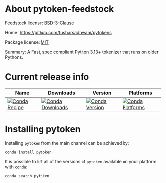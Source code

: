 About pytoken-feedstock
=======================

Feedstock license: [BSD-3-Clause](LICENSE)

Home: https://github.com/tusharsadhwani/pytokens

Package license: [MIT](https://github.com/tusharsadhwani/pytokens/blob/main/LICENSE)

Summary: A Fast, spec compliant Python 3.13+ tokenizer that runs on older Pythons.


Current release info
====================

| Name | Downloads | Version | Platforms |
| --- | --- | --- | --- |
| [![Conda Recipe](https://img.shields.io/badge/recipe-pytoken-green.svg)](https://anaconda.org/anaconda/pytoken) | [![Conda Downloads](https://img.shields.io/conda/dn/anaconda/pytoken.svg)](https://anaconda.org/anaconda/pytoken) | [![Conda Version](https://img.shields.io/conda/vn/anaconda/pytoken.svg)](https://anaconda.org/anaconda/pytoken) | [![Conda Platforms](https://img.shields.io/conda/pn/anaconda/pytoken.svg)](https://anaconda.org/anaconda/pytoken) |

Installing pytoken
==================

Installing `pytoken` from the main channel can be achieved by:

```
conda install pytoken
```

It is possible to list all of the versions of `pytoken` available on your platform with `conda`:

```
conda search pytoken
```